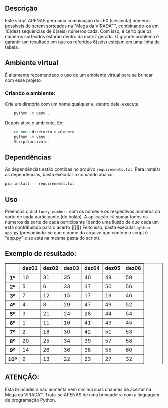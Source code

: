 ## Descrição
Este script APENAS gera uma combinação dos 60 (sessenta) números possíveis de serem sorteados na "Mega da VIRADA"™, combinando-os em 10(dez) sequências de 6(seis) números cada. Com isso, é certo que os números sorteados estarão dentro da matriz gerada. O grande problema é garantir um resultado em que os referidos 6(seis) estejam em uma linha da tabela.
## Ambiente virtual
É altamente recomendado o uso de um ambiente virtual para se brincar com esse projeto.
### Criando o ambiente:
Crie um diretório com um nome qualquer e, dentro dele, execute 
```cmd 
    python -m venv .
```
Depois ative o ambiente. Ex:
```cmd
    cd <meu_diretorio_qualquer>
    python -m venv .
    Script\activate
```

## Dependências
As dependências estão contidas no arquivo ```requirements.txt```. Para instalar as dependências, basta executar o comando abaixo:
```cmd
pip install -r requirements.txt
```

## Uso
Preencha o dict ```lucky_numbers``` com os nomes e os respectivos números da sorte de cada participante (do bolão). A aplicação irá somar todos os números da sorte de cada participante (dando uma ilusão de que cada um está contribuindo para o acerto 🤣🤣🤣) Feito isso, basta executar ```python app.py``` (presumindo-se que o nome do arquivo que contem o script é "app.py" e se está na mesma pasta do script).
## Exemplo de resultado:
<table border="1" class="dataframe">
  <thead>
    <tr style="text-align: right;">
      <th></th>
      <th>dez01</th>
      <th>dez02</th>
      <th>dez03</th>
      <th>dez04</th>
      <th>dez05</th>
      <th>dez06</th>
    </tr>
  </thead>
  <tbody>
    <tr>
      <th>1º</th>
      <td>10</td>
      <td>31</td>
      <td>35</td>
      <td>40</td>
      <td>48</td>
      <td>59</td>
    </tr>
    <tr>
      <th>2º</th>
      <td>5</td>
      <td>6</td>
      <td>33</td>
      <td>37</td>
      <td>50</td>
      <td>56</td>
    </tr>
    <tr>
      <th>3º</th>
      <td>7</td>
      <td>12</td>
      <td>15</td>
      <td>17</td>
      <td>19</td>
      <td>46</td>
    </tr>
    <tr>
      <th>4º</th>
      <td>4</td>
      <td>8</td>
      <td>29</td>
      <td>47</td>
      <td>49</td>
      <td>52</td>
    </tr>
    <tr>
      <th>5º</th>
      <td>3</td>
      <td>21</td>
      <td>24</td>
      <td>28</td>
      <td>44</td>
      <td>54</td>
    </tr>
    <tr>
      <th>6º</th>
      <td>1</td>
      <td>11</td>
      <td>16</td>
      <td>41</td>
      <td>43</td>
      <td>45</td>
    </tr>
    <tr>
      <th>7º</th>
      <td>2</td>
      <td>18</td>
      <td>30</td>
      <td>42</td>
      <td>51</td>
      <td>53</td>
    </tr>
    <tr>
      <th>8º</th>
      <td>20</td>
      <td>25</td>
      <td>34</td>
      <td>39</td>
      <td>57</td>
      <td>58</td>
    </tr>
    <tr>
      <th>9º</th>
      <td>14</td>
      <td>26</td>
      <td>36</td>
      <td>38</td>
      <td>55</td>
      <td>60</td>
    </tr>
    <tr>
      <th>10º</th>
      <td>9</td>
      <td>13</td>
      <td>22</td>
      <td>23</td>
      <td>27</td>
      <td>32</td>
    </tr>
  </tbody>
</table>

## ATENÇÃO:
Esta brincadeira não aumenta nem diminui suas chances de acertar na Mega da VIRADA™. Trata-se APENAS de uma brincadeira com a linguagem de programação Python.
